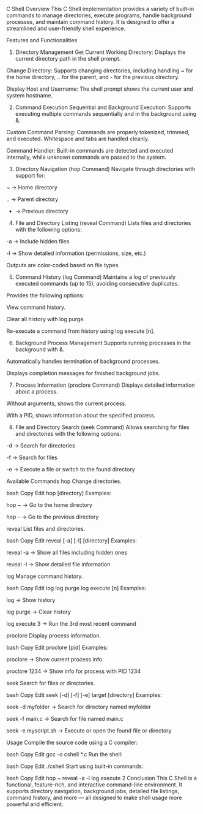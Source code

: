 C Shell
Overview
This C Shell implementation provides a variety of built-in commands to manage directories, execute programs, handle background processes, and maintain command history. It is designed to offer a streamlined and user-friendly shell experience.

Features and Functionalities
1. Directory Management
Get Current Working Directory: Displays the current directory path in the shell prompt.

Change Directory: Supports changing directories, including handling ~ for the home directory, .. for the parent, and - for the previous directory.

Display Host and Username: The shell prompt shows the current user and system hostname.

2. Command Execution
Sequential and Background Execution: Supports executing multiple commands sequentially and in the background using &.

Custom Command Parsing: Commands are properly tokenized, trimmed, and executed. Whitespace and tabs are handled cleanly.

Command Handler: Built-in commands are detected and executed internally, while unknown commands are passed to the system.

3. Directory Navigation (hop Command)
Navigate through directories with support for:

~ → Home directory

.. → Parent directory

- → Previous directory

4. File and Directory Listing (reveal Command)
Lists files and directories with the following options:

-a → Include hidden files

-l → Show detailed information (permissions, size, etc.)

Outputs are color-coded based on file types.

5. Command History (log Command)
Maintains a log of previously executed commands (up to 15), avoiding consecutive duplicates.

Provides the following options:

View command history.

Clear all history with log purge.

Re-execute a command from history using log execute [n].

6. Background Process Management
Supports running processes in the background with &.

Automatically handles termination of background processes.

Displays completion messages for finished background jobs.

7. Process Information (proclore Command)
Displays detailed information about a process.

Without arguments, shows the current process.

With a PID, shows information about the specified process.

8. File and Directory Search (seek Command)
Allows searching for files and directories with the following options:

-d → Search for directories

-f → Search for files

-e → Execute a file or switch to the found directory

Available Commands
hop
Change directories.

bash
Copy
Edit
hop [directory]
Examples:

hop ~ → Go to the home directory

hop - → Go to the previous directory

reveal
List files and directories.

bash
Copy
Edit
reveal [-a] [-l] [directory]
Examples:

reveal -a → Show all files including hidden ones

reveal -l → Show detailed file information

log
Manage command history.

bash
Copy
Edit
log
log purge
log execute [n]
Examples:

log → Show history

log purge → Clear history

log execute 3 → Run the 3rd most recent command

proclore
Display process information.

bash
Copy
Edit
proclore [pid]
Examples:

proclore → Show current process info

proclore 1234 → Show info for process with PID 1234

seek
Search for files or directories.

bash
Copy
Edit
seek [-d] [-f] [-e] target [directory]
Examples:

seek -d myfolder → Search for directory named myfolder

seek -f main.c → Search for file named main.c

seek -e myscript.sh → Execute or open the found file or directory

Usage
Compile the source code using a C compiler:

bash
Copy
Edit
gcc -o cshell *.c
Run the shell:

bash
Copy
Edit
./cshell
Start using built-in commands:

bash
Copy
Edit
hop ~
reveal -a -l
log execute 2
Conclusion
This C Shell is a functional, feature-rich, and interactive command-line environment. It supports directory navigation, background jobs, detailed file listings, command history, and more — all designed to make shell usage more powerful and efficient.
